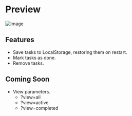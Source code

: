 # Preview
![image](https://github.com/user-attachments/assets/5a394c2a-0261-4b68-b5e9-00d804974bcd)

## Features
- Save tasks to LocalStorage, restoring them on restart.
- Mark tasks as done.
- Remove tasks.

## Coming Soon
- View parameters.
  - ?view=all
  - ?view=active
  - ?view=completed
